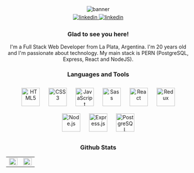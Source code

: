 <div align="center">
<img src=https://i.imgur.com/9cfOriT.gif alt=banner style="margin-bottom: 5px;" />
</div>

<div align="center">
<a href="https://linkedin.com/in/bautista-pietraroia" target="_blank">
<img src=https://img.shields.io/badge/linkedin-%231E77B5.svg?&style=for-the-badge&logo=linkedin&logoColor=white alt=linkedin style="margin-bottom: 5px;" />
</a>
<a href="mailto:bautistapietraroia@gmail.com" target="_blank">
<img src=https://img.shields.io/badge/email-%23EE4831.svg?&style=for-the-badge&logo=gmail&logoColor=white alt=linkedin style="margin-bottom: 5px;" />
</a>
</div>

<h3 align="center">Glad to see you here!</h3>  
<p align="center" width="50%">I'm a Full Stack Web Developer from La Plata, Argentina. I'm 20 years old and I'm passionate about technology. My main stack is PERN (PostgreSQL, Express, React and NodeJS).</p>   
  
<h3 align="center">Languages and Tools</h3>  
<div align="center">    
<a href="https://en.wikipedia.org/wiki/HTML5" target="_blank"><img style="margin: 10px" src="https://profilinator.rishav.dev/skills-assets/html5-original-wordmark.svg" alt="HTML5" height="50" /></a>  
<a href="https://www.w3schools.com/css/" target="_blank"><img style="margin: 10px" src="https://profilinator.rishav.dev/skills-assets/css3-original-wordmark.svg" alt="CSS3" height="50" /></a>  
<a href="https://www.javascript.com/" target="_blank"><img style="margin: 10px" src="https://profilinator.rishav.dev/skills-assets/javascript-original.svg" alt="JavaScript" height="50" /></a>  
<a href="https://sass-lang.com/" target="_blank"><img style="margin: 10px" src="https://profilinator.rishav.dev/skills-assets/sass-original.svg" alt="Sass" height="50" /></a>  
<a href="https://reactjs.org/" target="_blank"><img style="margin: 10px" src="https://profilinator.rishav.dev/skills-assets/react-original-wordmark.svg" alt="React" height="50" /></a>  
<a href="https://redux.js.org/" target="_blank"><img style="margin: 10px" src="https://profilinator.rishav.dev/skills-assets/redux-original.svg" alt="Redux" height="50" /></a>  
<a href="https://nodejs.org/" target="_blank"><img style="margin: 10px" src="https://profilinator.rishav.dev/skills-assets/nodejs-original-wordmark.svg" alt="Node.js" height="50" /></a>  
<a href="https://expressjs.com/" target="_blank"><img style="margin: 10px" src="https://profilinator.rishav.dev/skills-assets/express-original-wordmark.svg" alt="Express.js" height="50" /></a>  
<a href="https://www.postgresql.org/" target="_blank"><img style="margin: 10px" src="https://profilinator.rishav.dev/skills-assets/postgresql-original-wordmark.svg" alt="PostgreSQL" height="50" /></a>  
</div>  

<h3 align="center">Github Stats</h3>   
<table align="center"><tr><td valign="top" width="50%">

<div align="center"><img src="https://github-readme-stats.vercel.app/api?username=bautipietra&show_icons=true&count_private=true&hide_border=true&theme=dark" align="center" style="width: 100%" /></div>

</td><td valign="top" width="50%">

<img src="https://github-readme-stats.vercel.app/api/top-langs/?username=bautipietra&hide_border=true&layout=compact&theme=dark" align="left" style="width: 100%" />

</td></tr></table>    
